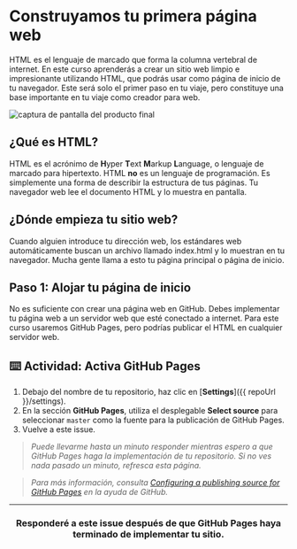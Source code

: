 # Construyamos tu primera página web

HTML es el lenguaje de marcado que forma la columna vertebral de internet. En este curso aprenderás a crear un sitio web limpio e impresionante utilizando HTML, que podrás usar como página de inicio de tu navegador. Este será solo el primer paso en tu viaje, pero constituye una base importante en tu viaje como creador para web.

![captura de pantalla del producto final](https://user-images.githubusercontent.com/16547949/41006151-5e97deee-68ee-11e8-8b52-84f38cd3e567.png)

## ¿Qué es HTML?

HTML es el acrónimo de **H**yper **T**ext **M**arkup **L**anguage, o lenguaje de marcado para hipertexto. HTML **no** es un lenguaje de programación. Es simplemente una forma de describir la estructura de tus páginas. Tu navegador web lee el documento HTML y lo muestra en pantalla.

## ¿Dónde empieza tu sitio web?

Cuando alguien introduce tu dirección web, los estándares web automáticamente buscan un archivo llamado index.html y lo muestran en tu navegador. Mucha gente llama a esto tu página principal o página de inicio.

## Paso 1: Alojar tu página de inicio

No es suficiente con crear una página web en GitHub. Debes implementar tu página web a un servidor web que esté conectado a internet. Para este curso usaremos GitHub Pages, pero podrías publicar el HTML en cualquier servidor web.

## :keyboard: Actividad: Activa GitHub Pages

1. Debajo del nombre de tu repositorio, haz clic en [**Settings**]({{ repoUrl }}/settings).
1. En la sección **GitHub Pages**, utiliza el desplegable **Select source** para seleccionar `master` como la fuente para la publicación de GitHub Pages.
1. Vuelve a este issue.

> _Puede llevarme hasta un minuto responder mientras espero a que GitHub Pages haga la implementación de tu repositorio. Si no ves nada pasado un minuto, refresca esta página._

> _Para más información, consulta [Configuring a publishing source for GitHub Pages](https://help.github.com/articles/configuring-a-publishing-source-for-github-pages/) en la ayuda de GitHub._

<hr>
<h3 align="center">Responderé a este issue después de que GitHub Pages haya terminado de implementar tu sitio.</h3>
